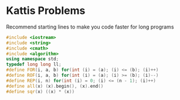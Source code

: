 # Kattis Problems

Recommend starting lines to make you code faster for long programs

```cpp
#include <iostream>
#include <string>
#include <cmath>
#include <algorithm>
using namespace std;
typedef long long ll;
#define FOR(i, a, b) for(int (i) = (a); (i) <= (b); (i)++)
#define ROF(i, a, b) for(int (i) = (a); (i) >= (b); (i)--)
#define REP(i, n) for(int (i) = 0; (i) <= (n - 1); (i)++)
#define all(x) (x).begin(), (x).end()
#define sqr(x) ((x) * (x))
```
